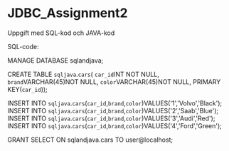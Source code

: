 # JDBC_Assignment2
Uppgift med SQL-kod och JAVA-kod

SQL-code:

MANAGE DATABASE sqlandjava;

CREATE TABLE `sqljava`.`cars`(
`car_id`INT NOT NULL,
`brand`VARCHAR(45)NOT NULL,
`color`VARCHAR(45)NOT NULL,
PRIMARY KEY(`car_id`));

INSERT INTO `sqljava`.`cars`(`car_id`,`brand`,`color`)VALUES('1','Volvo','Black');
INSERT INTO `sqljava`.`cars`(`car_id`,`brand`,`color`)VALUES('2','Saab','Blue');
INSERT INTO `sqljava`.`cars`(`car_id`,`brand`,`color`)VALUES('3','Audi','Red');
INSERT INTO `sqljava`.`cars`(`car_id`,`brand`,`color`)VALUES('4','Ford','Green');

GRANT SELECT ON sqlandjava.cars TO user@localhost;
